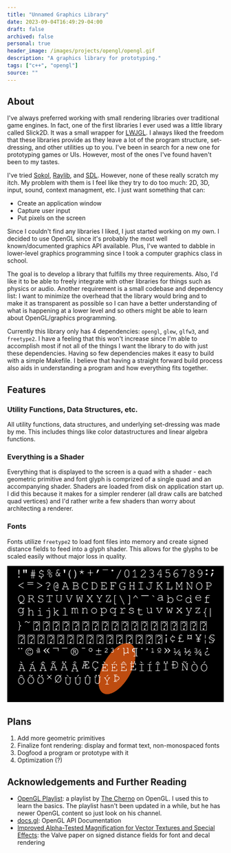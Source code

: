 ```yaml
---
title: "Unnamed Graphics Library"
date: 2023-09-04T16:49:29-04:00
draft: false
archived: false
personal: true
header_image: /images/projects/opengl/opengl.gif
description: "A graphics library for prototyping."
tags: ["c++", "opengl"]
source: ""
---
```


## About

I've always preferred working with small rendering libraries over traditional game engines. In fact, one of the first libraries I ever used was a little library called Slick2D. It was a small wrapper for [LWJGL](https://www.lwjgl.org/). I always liked the freedom that these libraries provide as they leave a lot of the program structure, set-dressing, and other utilities up to you. I've been in search for a new one for prototyping games or UIs. However, most of the ones I've found haven't been to my tastes.

I've tried [Sokol](https://github.com/floooh/sokol), [Raylib](https://www.raylib.com/), and [SDL](https://www.libsdl.org/). However, none of these really scratch my itch. My problem with them is I feel like they try to do too much: 2D, 3D, input, sound, context managment, etc. I just want something that can:

 - Create an application window
 - Capture user input
 - Put pixels on the screen

Since I couldn't find any libraries I liked, I just started working on my own. I decided to use OpenGL since it's probably the most well known/documented graphics API available. Plus, I've wanted to dabble in lower-level graphics programming since I took a computer graphics class in school. 

The goal is to develop a library that fulfills my three requirements. Also, I'd like it to be able to freely integrate with other libraries for things such as physics or audio. Another requirement is a small codebase and dependency list: I want to minimize the overhead that the library would bring and to make it as transparent as possible so I can have a better understanding of what is happening at a lower level and so others might be able to learn about OpenGL/graphics programming.

Currently this library only has 4 dependencies: `opengl`, `glew`, `glfw3`, and `freetype2`. I have a feeling that this won't increase since I'm able to accomplish most if not all of the things I want the library to do with just these dependencies. Having so few dependencies makes it easy to build with a simple Makefile. I believe that having a straight forward build process also aids in understanding a program and how everything fits together.

## Features

### Utility Functions, Data Structures, etc. 

All utility functions, data structures, and underlying set-dressing was made by me. This includes things like color datastructures and linear algebra functions.

### Everything is a Shader

Everything that is displayed to the screen is a quad with a shader - each geometric primitive and font glyph is comprized of a single quad and an accompanying shader. Shaders are loaded from disk on application start up. I did this because it makes for a simpler renderer (all draw calls are batched quad vertices) and I'd rather write a few shaders than worry about architecting a renderer.

### Fonts

Fonts utilize `freetype2` to load font files into memory and create signed distance fields to feed into a glyph shader. This allows for the glyphs to be scaled easily without major loss in quality.

![Font atlas example](opengl.png "Signed distance field fonts atlas. These can be scaled very easily.")

## Plans

1. Add more geometric primitives
2. Finalize font rendering: display and format text, non-monospaced fonts
3. Dogfood a program or prototype with it
4. Optimization (?)

## Acknowledgements and Further Reading

 - [OpenGL Playlist](https://www.youtube.com/playlist?list=PLlrATfBNZ98foTJPJ_Ev03o2oq3-GGOS2): a playlist by [The Cherno](https://www.youtube.com/@TheCherno) on OpenGL. I used this to learn the basics. The playlist hasn't been updated in a while, but he has newer OpenGL content so just look on his channel.
 - [docs.gl](https://docs.gl/): OpenGL API Documentation
 - [Improved Alpha-Tested Magnification for Vector Textures and Special Effects](https://steamcdn-a.akamaihd.net/apps/valve/2007/SIGGRAPH2007_AlphaTestedMagnification.pdf): the Valve paper on signed distance fields for font and decal rendering